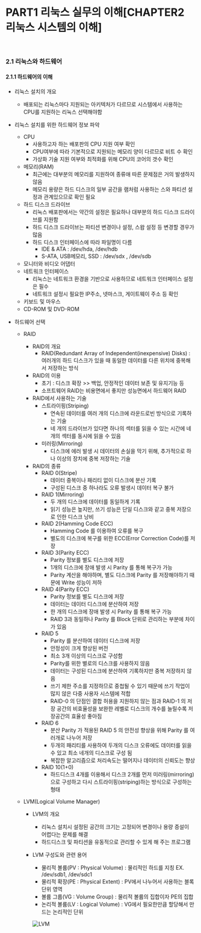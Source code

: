# PART1 리눅스 실무의 이해[CHAPTER2 리눅스 시스템의 이해]


<br>


### 2.1 리눅스와 하드웨어

#### 2.1.1 하드웨어의 이해

- 리눅스 설치의 개요
    - 배포되는 리눅스마다 지원되는 아키텍처가 다르므로 시스템에서 사용하는 CPU를 지원하는 리눅스 선택해야함
- 리눅스 설치를 위한 하드웨어 정보 파악
    - CPU
        - 사용하고자 하는 배포판의 CPU 지원 여부 확인
        - CPU여부에 따라 기본적으로 지원되는 메모리 양이 다르므로 비트 수 확인
        - 가상화 기술 지원 여부와 최적화를 위해 CPU의 코어의 갯수 확인
    - 메모리(RAM)
        - 최근에는 대부분의 메모리를 지원하여 종류애 따른 문제점은 거의 발생하지 않음
        - 메모리 용량은 하드 디스크의 일부 공간을 램처럼 사용하는 스와 파티션 설정과 관계있으므로 확인 필요
    - 하드 디스크 드라이브
        - 리눅스 배포판에서는 약간의 설정은 필요하나 대부분의 하드 디스크 드라이브를 지원함
        - 하드 디스크 드라이브는 파티션 변경이나 설정, 스왑 설정 등 변경할 경우가 많음
        - 하드 디스크 인터페이스에 따라 파일명이 다름
            - IDE & ATA : /dev/hda, /dev/hdb
            - S-ATA, USB메모리, SSD : /dev/sdx , /dev/sdb
    - 모니터와 비디오 어댑터
    - 네트워크 인터페이스
        - 리눅스는 네트워크 환경을 기반으로 사용하므로 네트워크 인터페이스 설정은 필수
        - 네트워크 설정시 필요한 IP주소, 넷마스크, 게이트웨이 주소 등 확인
    - 키보드 및 마우스
    - CD-ROM 및 DVD-ROM
    
- 하드웨어 선택
    - RAID
        - RAID의 개요
            - RAID(Redundant Array of Independent(inexpensive) Disks) : 여러개의 하드 디스크가 있을 때 동일한 데이터를 다른 위치에 중복해서 저장하는 방식 
        - RAID의 이용
            - 초기 : 디스크 확장 >> 백업, 안정적인 데이터 보존 및 유지기능 등 
            - 소프트웨어 RAID는 비용면에서 좋지만 성능면에서 하드웨어 RAID
        - RAID에서 사용하는 기술
            - 스트라이핑(Striping) 
                - 연속된 데이터를 여러 개의 디스크에 라운드로빈 방식으로 기록하는 기술
                - 네 개의 드라이브가 있다면 하나의 섹터를 읽을 수 있는 시간에 네 개의 섹터를 동시에 읽을 수 있음
            - 미러링(Mirroring)
                - 디스크에 에러 발생 시 데이터의 손실을 막기 위해, 추가적으로 하나 이상의 장치에 중복 저장하는 기술     
        - RAID의 종류
            - RAID 0(Stripe)
                - 데이터 중복이나 패리티 없이 디스크에 분산 기록
                - 구성된 디스크 중 하나라도 오류 발생시 데이터 복구 불가
            - RAID 1(Mirroring)
                - 두 개의 디스크에 데이터를 동일하게 기록
                - 읽기 성능은 높지만, 쓰기 성능은 단일 디스크와 같고 중복 저장으로 인한 디스크 낭비
            - RAID 2(Hamming Code ECC)
                - Hamming Code 를 이용하여 오류를 복구
                - 별도의 디스크에 복구를 위한 ECC(Error Correction Code)를 저장
            - RAID 3(Parity ECC)
                - Parity 정보를 별도 디스크에 저장
                - 1개의 디스크에 장애 발생 시 Parity 를 통해 복구가 가능
                - Parity 계산을 해야하며, 별도 디스크에 Parity 를 저장해야하기 때문에 Write 성능이 저하
            - RAID 4(Parity ECC)
                - Parity 정보를 별도 디스크에 저장
                - 데이터는 데이터 디스크에 분산하여 저장
                - 한 개의 디스크에 장애 발생 시 Parity 를 통해 복구 가능
                - RAID 3과 동일하나 Parity 를 Block 단위로 관리하는 부분에 차이가 있음
            - RAID 5
                - Parity 를 분산하여 데이터 디스크에 저장
                - 안정성이 크게 향상된 버전
                - 최소 3개 이상의 디스크로 구성함 
                - Parity를 위한 별로의 디스크를 사용하지 않음
                - 데이터는 구성된 디스크에 분산하여 기록하지만 중복 저장하지 않음
                - 쓰기 제한 주소를 지정하므로 중첩될 수 있기 때문에 쓰기 작업이 많지 않은 다중 사용자 시스템에 적합
                - RAID-0 의 단점인 결합 허용을 지원하지 않는 점과 RAID-1 의 저장 공간의 비효율성을 보완한 레벨로 디스크의 개수를 늘릴수록 저장공간의 효율성 좋아짐
            - RAID 6
                - 분산 Parity 가 적용된 RAID 5 의 안전성 향상을 위해 Parity 를 여러개로 나누어 저장
                - 두개의 패리티를 사용하여 두개의 디스크 오류에도 데이터를 읽을 수 있고 최소 네개의 디스크로 구성 됨
                - 복잡한 알고리즘으로 처리속도는 떨어지나 데이터의 신뢰도는 향상
            - RAID 10(1+0)
                - 하드디스크 4개를 이용해서 디스크 2개를 먼저 미러링(mirroring)으로 구성하고 다시 스트라이핑(striping)하는 방식으로 구성하는 형태
                
    - LVM(Logical Volume Manager)
        - LVM의 개요
            - 리눅스 설치시 설정된 공간의 크기는 고정되어 변경이나 용량 증설이 어렵다는 문제를 해결
            - 하드디스크 및 파티션을 유동적으로 관리할 수 있게 해 주는 프로그램
        - LVM 구성도와 관련 용어
            - 물리적 볼륨(PV : Physical Volume) : 물리적인 하드를 지칭 EX. /dev/sdb1, /dev/sdc1
            - 물리적 확장(PE : Physical Extent) : PV에서 나누어서 사용하는 블록 단위 영역
            - 볼륨 그룹(VG : Volume Group) : 물리적 볼륨의 집합이자 PE의 집합
            - 논리적 볼륨(LV : Logical Volume) : VG에서 필요한만큼 할당해서 만드는 논리적인 단위

            ![LVM](https://user-images.githubusercontent.com/93310395/221403631-91f198ff-244c-48c5-9fcd-1118a6d6d60a.png)



``` 